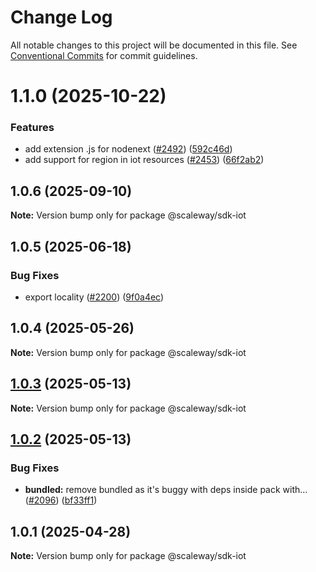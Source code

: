 # Change Log

All notable changes to this project will be documented in this file.
See [Conventional Commits](https://conventionalcommits.org) for commit guidelines.

# 1.1.0 (2025-10-22)

### Features

- add extension .js for nodenext ([#2492](https://github.com/scaleway/scaleway-sdk-js/issues/2492)) ([592c46d](https://github.com/scaleway/scaleway-sdk-js/commit/592c46df916c5b8b35f26c13b626eee797970f5d))
- add support for region in iot resources ([#2453](https://github.com/scaleway/scaleway-sdk-js/issues/2453)) ([66f2ab2](https://github.com/scaleway/scaleway-sdk-js/commit/66f2ab2c524369d38fcb9ee3434034fe1d6360f0))

## 1.0.6 (2025-09-10)

**Note:** Version bump only for package @scaleway/sdk-iot

## 1.0.5 (2025-06-18)

### Bug Fixes

- export locality ([#2200](https://github.com/scaleway/scaleway-sdk-js/issues/2200)) ([9f0a4ec](https://github.com/scaleway/scaleway-sdk-js/commit/9f0a4ec19e377cd90c5829604467c09a2088a38c))

## 1.0.4 (2025-05-26)

**Note:** Version bump only for package @scaleway/sdk-iot

## [1.0.3](https://github.com/scaleway/scaleway-sdk-js/compare/@scaleway/sdk-iot@1.0.2...@scaleway/sdk-iot@1.0.3) (2025-05-13)

**Note:** Version bump only for package @scaleway/sdk-iot

## [1.0.2](https://github.com/scaleway/scaleway-sdk-js/compare/@scaleway/sdk-iot@1.0.1...@scaleway/sdk-iot@1.0.2) (2025-05-13)

### Bug Fixes

- **bundled:** remove bundled as it's buggy with deps inside pack with… ([#2096](https://github.com/scaleway/scaleway-sdk-js/issues/2096)) ([bf33ff1](https://github.com/scaleway/scaleway-sdk-js/commit/bf33ff1f9cdd951add94817dac27239c86ef5437))

## 1.0.1 (2025-04-28)

**Note:** Version bump only for package @scaleway/sdk-iot
